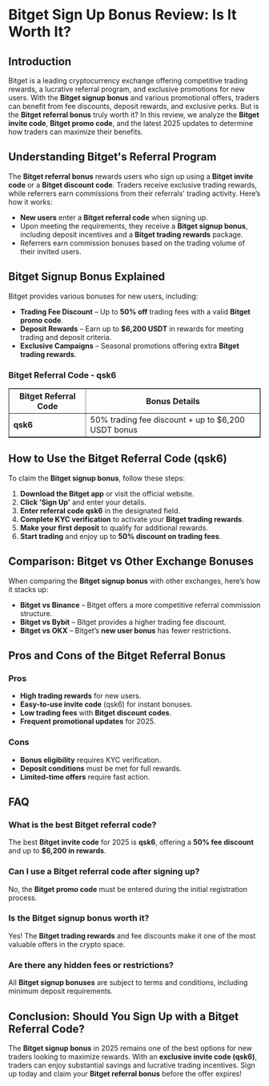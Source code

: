 <h1>Bitget Sign Up Bonus Review: Is It Worth It?</h1>
<h2>Introduction</h2>
<p>Bitget is a leading cryptocurrency exchange offering competitive trading rewards, a lucrative referral program, and exclusive promotions for new users. With the <strong>Bitget signup bonus</strong> and various promotional offers, traders can benefit from fee discounts, deposit rewards, and exclusive perks. But is the <strong>Bitget referral bonus</strong> truly worth it? In this review, we analyze the <strong>Bitget invite code</strong>, <strong>Bitget promo code</strong>, and the latest 2025 updates to determine how traders can maximize their benefits.</p>

<h2>Understanding Bitget's Referral Program</h2>
<p>The <strong>Bitget referral bonus</strong> rewards users who sign up using a <strong>Bitget invite code</strong> or a <strong>Bitget discount code</strong>. Traders receive exclusive trading rewards, while referrers earn commissions from their referrals' trading activity. Here’s how it works:</p>
<ul>
    <li><strong>New users</strong> enter a <strong>Bitget referral code</strong> when signing up.</li>
    <li>Upon meeting the requirements, they receive a <strong>Bitget signup bonus</strong>, including deposit incentives and a <strong>Bitget trading rewards</strong> package.</li>
    <li>Referrers earn commission bonuses based on the trading volume of their invited users.</li>
</ul>

<h2>Bitget Signup Bonus Explained</h2>
<p>Bitget provides various bonuses for new users, including:</p>
<ul>
    <li><strong>Trading Fee Discount</strong> – Up to <strong>50% off</strong> trading fees with a valid <strong>Bitget promo code</strong>.</li>
    <li><strong>Deposit Rewards</strong> – Earn up to <strong>$6,200 USDT</strong> in rewards for meeting trading and deposit criteria.</li>
    <li><strong>Exclusive Campaigns</strong> – Seasonal promotions offering extra <strong>Bitget trading rewards</strong>.</li>
</ul>

<h3>Bitget Referral Code - qsk6</h3>
<table border="1">
    <tr>
        <th>Bitget Referral Code</th>
        <th>Bonus Details</th>
    </tr>
    <tr>
        <td><strong>qsk6</strong></td>
        <td>50% trading fee discount + up to $6,200 USDT bonus</td>
    </tr>
</table>

<h2>How to Use the Bitget Referral Code (qsk6)</h2>
<p>To claim the <strong>Bitget signup bonus</strong>, follow these steps:</p>
<ol>
    <li><strong>Download the Bitget app</strong> or visit the official website.</li>
    <li><strong>Click 'Sign Up'</strong> and enter your details.</li>
    <li><strong>Enter referral code qsk6</strong> in the designated field.</li>
    <li><strong>Complete KYC verification</strong> to activate your <strong>Bitget trading rewards</strong>.</li>
    <li><strong>Make your first deposit</strong> to qualify for additional rewards.</li>
    <li><strong>Start trading</strong> and enjoy up to <strong>50% discount on trading fees</strong>.</li>
</ol>

<h2>Comparison: Bitget vs Other Exchange Bonuses</h2>
<p>When comparing the <strong>Bitget signup bonus</strong> with other exchanges, here’s how it stacks up:</p>
<ul>
    <li><strong>Bitget vs Binance</strong> – Bitget offers a more competitive referral commission structure.</li>
    <li><strong>Bitget vs Bybit</strong> – Bitget provides a higher trading fee discount.</li>
    <li><strong>Bitget vs OKX</strong> – Bitget’s <strong>new user bonus</strong> has fewer restrictions.</li>
</ul>

<h2>Pros and Cons of the Bitget Referral Bonus</h2>
<h3>Pros</h3>
<ul>
    <li><strong>High trading rewards</strong> for new users.</li>
    <li><strong>Easy-to-use invite code</strong> (qsk6) for instant bonuses.</li>
    <li><strong>Low trading fees</strong> with <strong>Bitget discount codes</strong>.</li>
    <li><strong>Frequent promotional updates</strong> for 2025.</li>
</ul>

<h3>Cons</h3>
<ul>
    <li><strong>Bonus eligibility</strong> requires KYC verification.</li>
    <li><strong>Deposit conditions</strong> must be met for full rewards.</li>
    <li><strong>Limited-time offers</strong> require fast action.</li>
</ul>

<h2>FAQ</h2>
<h3>What is the best Bitget referral code?</h3>
<p>The best <strong>Bitget invite code</strong> for 2025 is <strong>qsk6</strong>, offering a <strong>50% fee discount</strong> and up to <strong>$6,200 in rewards</strong>.</p>

<h3>Can I use a Bitget referral code after signing up?</h3>
<p>No, the <strong>Bitget promo code</strong> must be entered during the initial registration process.</p>

<h3>Is the Bitget signup bonus worth it?</h3>
<p>Yes! The <strong>Bitget trading rewards</strong> and fee discounts make it one of the most valuable offers in the crypto space.</p>

<h3>Are there any hidden fees or restrictions?</h3>
<p>All <strong>Bitget signup bonuses</strong> are subject to terms and conditions, including minimum deposit requirements.</p>

<h2>Conclusion: Should You Sign Up with a Bitget Referral Code?</h2>
<p>The <strong>Bitget signup bonus</strong> in 2025 remains one of the best options for new traders looking to maximize rewards. With an <strong>exclusive invite code (qsk6)</strong>, traders can enjoy substantial savings and lucrative trading incentives. Sign up today and claim your <strong>Bitget referral bonus</strong> before the offer expires!</p>
